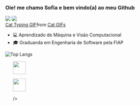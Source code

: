 ### Oie! me chamo Sofia e bem vindo(a) ao meu Github
<div>
          <a href = "mailto:sofiawko@gmail.com"><img src="https://img.shields.io/badge/Gmail-red?style=flat&logo=Gmail&logoColor=white" target="_blank"></a>
          <a href="https://www.linkedin.com/in/sofia-sawczenko" target="_blank"><img src="https://img.shields.io/badge/LinkedIn-blue?style=flat&logo=linkedin&labelColor=blue" target="_blank"></a>   
</div>

<div>
          <div class="tenor-gif-embed" data-postid="21481919" data-share-method="host" data-aspect-ratio="1.77778" data-width="100%"><a href="https://tenor.com/view/cat-typing-typing-on-computer-computer-work-laptop-gif-21481919">Cat Typing GIF</a>from <a href="https://tenor.com/search/cat-gifs">Cat GIFs</a></div> <script type="text/javascript" async src="https://tenor.com/embed.js"></script>
</div>

<ul>
          <li>💻 Aprendizado de Máquina e Visão Computacional</li>
          <li>🎓 Graduanda em Engenharia de Software pela FIAP</li>
</ul>

![Top Langs](https://github-readme-stats.vercel.app/api/top-langs/?username=sofiasawczenko&layout=compact)

<ul>
          <p><img src="https://cdn.jsdelivr.net/gh/devicons/devicon/icons/python/python-original.svg" width="40" height="40"/></p>
          <img src="https://cdn.jsdelivr.net/gh/devicons/devicon/icons/jupyter/jupyter-plain-wordmark.svg" width="40" height="40"/></p>/>

</ul>        


